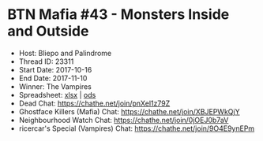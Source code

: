 # BTN Mafia #43 - Monsters Inside and Outside

* Host: Bliepo and Palindrome
* Thread ID: 23311
* Start Date: 2017-10-16 
* End Date: 2017-11-10
* Winner: The Vampires
* Spreadsheet: [xlsx](../../../../raw/main/btn/43/spreadsheet.xlsx) | [ods](../../../../raw/main/btn/43/spreadsheet.ods)
* Dead Chat: https://chathe.net/join/pnXel1z79Z
* Ghostface Killers (Mafia) Chat: https://chathe.net/join/XBJEPWkQjY
* Neighbourhood Watch Chat: https://chathe.net/join/0jOEJ0b7aV
* ricercar's Special (Vampires) Chat: https://chathe.net/join/9O4E9ynEPm
